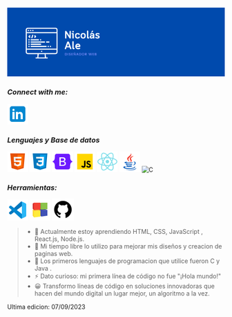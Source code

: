 

![Banner](Nicolas.png)

### ***Connect with me:***
   ![Linkedin](icons8-linkedin-48.png)
### ***Lenguajes y Base de datos***
   ![HTML](icons8-html-48.png)
   ![CSS](icons8-css3-48.png)
   ![Boostrap](icons8-oreja-48.png)
   ![JavaScript](icons8-javascript-48.png)
   ![React](icons8-reaccionar-nativo-48.png)
   ![Java](icons8-logotipo-de-java-coffee-cup-48.png)
   ![C](icons8-c-programación-48.png)

   ### ***Herramientas:***
   ![VisualStudioCode](icons8-visual-studio-code-2019-48.png)
   ![CodeBlock](icons8-code-blocks-48.png)
   ![Github](icons8-github-50.png)

> - 🌱 Actualmente estoy aprendiendo HTML, CSS, JavaScript , React.js, Node.js.
> - 🔭 Mi tiempo libre lo utilizo para mejorar mis diseños y creacion de paginas web.
> - 💬 Los primeros lenguajes de programacion que utilice fueron C y Java .
> - ⚡ Dato curioso: mi primera línea de código no fue "¡Hola mundo!"
> - 😀 Transformo líneas de código en soluciones innovadoras que hacen del mundo digital un lugar mejor, un algoritmo a la vez.


Ultima edicion: 07/09/2023
